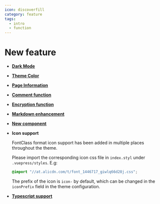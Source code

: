 ```yaml
---
icon: discoverfill
category: feature
tags:
  - intro
  - function
---
```


# New feature

- [**Dark Mode**](theme.md#dark-mode)

- [**Theme Color**](theme.md#theme-color)

- [**Page Information**](page-info.md)

- [**Comment function**](comment.md)

- [**Encryption function**](encrypt.md)

- [**Markdown enhancement**](markdown/readme.md)

- [**New component**](component.md)

- **Icon support**

  FontClass format icon support has been added in multiple places throughout the theme.

  Please import the corresponding icon css file in `index.styl` under `.vuepress/styles`. E.g:

  ```css
  @import "//at.alicdn.com/t/font_1446717_giwlq66d28j.css";
  ```

  The prefix of the icon is `icon-` by default, which can be changed in the `iconPrefix` field in the theme configuration.

- [**Typescript support**](typescript.md)

